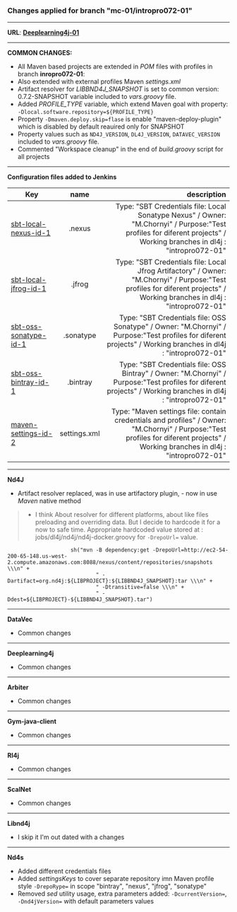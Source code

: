 ### Changes applied for branch "mc-01/intropro072-01"
---
**URL**: **[Deeplearning4j-01](http://ec2-54-200-65-148.us-west-2.compute.amazonaws.com:8080/job/devel/job/Deeplearning4j-01/)**

---
**COMMON CHANGES:**
- All Maven based projects are extended in *POM* files with profiles in branch **inropro072-01**:
- Also extended with external profiles Maven *settings.xml*
- Artifact resolver for *LIBBND4J_SNAPSHOT* is set to common version:  0.7.2-SNAPSHOT variable included to *vars.groovy* file.
- Added *PROFILE_TYPE* variable, which extend Maven goal with property: `-Dlocal.software.repository=${PROFILE_TYPE}`
- Property `-Dmaven.deploy.skip=flase` is enable "maven-deploy-plugin" which is disabled by default reauired only for SNAPSHOT
- Property values such as `ND4J_VERSION`, `DL4J_VERSION`, `DATAVEC_VERSION` included to *vars.groovy* file.
- Commented "Workspace cleanup" in the end of *build.groovy* script for all projects

---
**Configuration files added to Jenkins**

| Key        | name           | description  |
| ------------- |:-------------:| -----:|
|[sbt-local-nexus-id-1](http://ec2-54-200-65-148.us-west-2.compute.amazonaws.com:8080/configfiles/index)|.nexus|Type: "SBT Credentials file: Local Sonatype Nexus" / Owner: "M.Chornyi" / Purpose:"Test profiles for diferent projects" / Working branches in dl4j : "intropro072-01"|
|[sbt-local-jfrog-id-1](http://ec2-54-200-65-148.us-west-2.compute.amazonaws.com:8080/configfiles/index)|.jfrog|Type: "SBT Credentials file: Local Jfrog Artifactory" / Owner: "M.Chornyi" / Purpose:"Test profiles for diferent projects" / Working branches in dl4j : "intropro072-01"|
|[sbt-oss-sonatype-id-1](http://ec2-54-200-65-148.us-west-2.compute.amazonaws.com:8080/configfiles/index)|.sonatype|Type: "SBT Credentials file: OSS Sonatype" / Owner: "M.Chornyi" / Purpose:"Test profiles for diferent projects" / Working branches in dl4j : "intropro072-01"|
|[sbt-oss-bintray-id-1](http://ec2-54-200-65-148.us-west-2.compute.amazonaws.com:8080/configfiles/index)|.bintray|Type: "SBT Credentials file: OSS Bintray" / Owner: "M.Chornyi" / Purpose:"Test profiles for diferent projects" / Working branches in dl4j : "intropro072-01"|
|[maven-settings-id-2](http://ec2-54-200-65-148.us-west-2.compute.amazonaws.com:8080/configfiles/index)|settings.xml|Type: "Maven settings file: contain credentials and profiles" / Owner: "M.Chornyi" / Purpose:"Test profiles for diferent projects" / Working branches in dl4j : "intropro072-01"|

---
**Nd4J**
- Artifact resolver replaced, was in use artifactory plugin, - now in use *Maven* native method
> - I think About resolver for different platforms, about like files preloading and overriding data.
But I decide to hardcode  it for a now to safe time. Appropriate hardcoded value stored at : jobs/dl4j/nd4j/nd4j-docker.groovy
for `-DrepoUrl=` value.
```
                    sh("mvn -B dependency:get -DrepoUrl=http://ec2-54-200-65-148.us-west-2.compute.amazonaws.com:8088/nexus/content/repositories/snapshots  \\\n" +
                            " -Dartifact=org.nd4j:${LIBPROJECT}:${LIBBND4J_SNAPSHOT}:tar \\\n" +
                            " -Dtransitive=false \\\n" +
                            " -Ddest=${LIBPROJECT}-${LIBBND4J_SNAPSHOT}.tar")
```

---
**DataVec**
* Common changes

---
**Deeplearning4j**
* Common changes

---
**Arbiter**
* Common changes

---
**Gym-java-client**
* Common changes

---
**Rl4j**
* Common changes

---
**ScalNet**
* Common changes

---
**Libnd4j**
- I skip it I'm out dated with a changes

---
**Nd4s**
* Added different credentials files
* Added *settingsKeys* to cover separate repository imn Maven profile style `-DrepoRype=` in scope "bintray", "nexus", "jfrog", "sonatype"
* Removed *sed* utility usage, extra parameters added: `-DcurrentVersion=`, `-Dnd4jVersion=` with default parameters values
